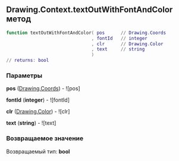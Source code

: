 ## Drawing.Context.textOutWithFontAndColor метод


```lua
function textOutWithFontAndColor( pos      // Drawing.Coords
                                , fontId   // integer
                                , clr      // Drawing.Color
                                , text     // string
                                )
// returns: bool
```


### Параметры

**pos** ([Drawing.Coords](../../Drawing/Coords.md)) - ![pos]

**fontId** (**integer**) - ![fontId]

**clr** ([Drawing.Color](../../Drawing/Color.md)) - ![clr]

**text** (**string**) - ![text]

### Возвращаемое значение

Возвращаемый тип: **bool**

